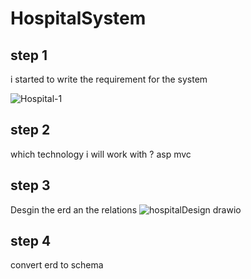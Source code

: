 # HospitalSystem
## step 1
i started to write the  requirement for the system

![Hospital-1](https://github.com/MahmoudYazid/HospitalSystem/assets/60329627/109dfabc-83d4-4cfa-8aed-f03c677b6aa3)

## step 2 
which technology i will work with ? asp mvc

## step 3 
Desgin the erd an the relations
![hospitalDesign drawio](https://github.com/MahmoudYazid/HospitalSystem/assets/60329627/ac8bb2ce-b198-45d8-953d-b0e92ad24fa8)

## step 4 
convert erd to schema
